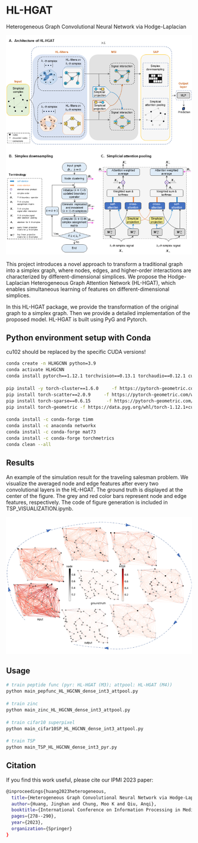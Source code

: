 # HL-HGAT
Heterogeneous Graph Convolutional Neural Network via Hodge-Laplacian

<picture>
 <img alt="Model Architecture" src="NM_Architecture.png">
</picture>

This project introduces a novel approach to transform a traditional graph into a simplex graph, where nodes, edges, and higher-order interactions are characterized by different-dimensional simplices. We propose the Hodge-Laplacian Heterogeneous Graph Attention Network (HL-HGAT), which enables simultaneous learning of features on different-dimensional simplices.

In this HL-HGAT package, we provide the transformation of the original graph to a simplex graph. Then we provide a detailed implementation of the proposed model. HL-HGAT is built using PyG and Pytorch.

## Python environment setup with Conda
cu102 should be replaced by the specific CUDA versions!
```bash
conda create -n HLHGCNN python=3.9
conda activate HLHGCNN
conda install pytorch==1.12.1 torchvision==0.13.1 torchaudio==0.12.1 cudatoolkit=10.2 -c pytorch

pip install -y torch-cluster==1.6.0     -f https://pytorch-geometric.com/whl/torch-1.12.1+cu102.html
pip install torch-scatter==2.0.9     -f https://pytorch-geometric.com/whl/torch-1.12.1+cu102.html
pip install torch-sparse==0.6.15      -f https://pytorch-geometric.com/whl/torch-1.12.1+cu102.html
pip install torch-geometric -f https://data.pyg.org/whl/torch-1.12.1+cu102.html

conda install -c conda-forge timm
conda install -c anaconda networkx
conda install -c conda-forge mat73
conda install -c conda-forge torchmetrics
conda clean --all
```


## Results
An example of the simulation result for the traveling salesman problem. We visualize the averaged node and edge features after every two convolutional layers in the HL-HGAT. The ground truth is displayed at the center of the figure. The grey and red color bars represent node and edge features, respectively. The code of figure generation is included in TSP_VISUALIZATION.ipynb.

<picture>
 <img alt="results" src="tsp_trend.png">
</picture>


## Usage
```bash
# train peptide func (pyr: HL-HGAT (M3); attpool: HL-HGAT (M4))
python main_pepfunc_HL_HGCNN_dense_int3_attpool.py

# train zinc
python main_zinc_HL_HGCNN_dense_int3_attpool.py

# train cifar10 superpixel
python main_cifar10SP_HL_HGCNN_dense_int3_attpool.py

# train TSP
python main_TSP_HL_HGCNN_dense_int3_pyr.py
```

## Citation
If you find this work useful, please cite our IPMI 2023 paper:
```bash
@inproceedings{huang2023heterogeneous,
  title={Heterogeneous Graph Convolutional Neural Network via Hodge-Laplacian for Brain Functional Data},
  author={Huang, Jinghan and Chung, Moo K and Qiu, Anqi},
  booktitle={International Conference on Information Processing in Medical Imaging},
  pages={278--290},
  year={2023},
  organization={Springer}
}
```
